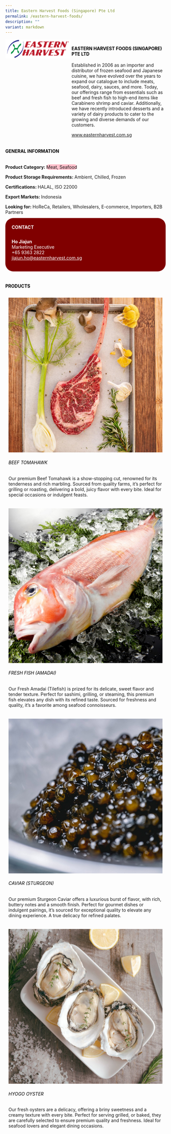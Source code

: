 ```yaml
---
title: Eastern Harvest Foods (Singapore) Pte Ltd
permalink: /eastern-harvest-foods/
description: ""
variant: markdown
---
```

<div class="flex-paragraph">
	<div style="display: flex; flex-wrap: wrap;" class="flex-container">
		<div style="flex: 1 1 40%; display: block;" class="card sgds">
			<img src="/images/Eastern%20Harvest%20Foods/eastern_harvest_foods_logo.png">
		</div>
		<div style="flex: 1 1 58%; display: block; margin-left: 3px" class="card-sgds">
			<h4 style="text-transform: uppercase; color: black;"><b>Eastern Harvest Foods (Singapore) Pte Ltd</b></h4>
			<p>Established in 2006 as an importer and distributor of frozen seafood and Japanese cuisine, we have evolved over the years to expand our catalogue to include meats, seafood, dairy, sauces, and more. Today, our offerings range from essentials such as beef and fresh fish to high-end items like Carabinero shrimp and caviar. Additionally, we have recently introduced desserts and a variety of dairy products to cater to the growing and diverse demands of our customers.</p>
			<p><a target="_blank" href="https://www.easternharvest.com.sg">www.easternharvest.com.sg</a></p>
		</div>
	</div>
</div>

<h4 style="text-transform: uppercase; color: black;">
	<b>General Information</b>
</h4>
<div style="display: flex; flex-wrap: wrap;" class="flex-container">
	<div style="flex: 1 1 65%; display: block; align-self: stretch" class="card sgds">
		<div class="flex-paragraph">
			<p>
				<b>Product Category: </b>
				<span style="background-color: pink; border-radius: 10px;">Meat, Seafood</span>
			</p>
			<p>
				<b>Product Storage Requirements: </b>Ambient, Chilled, Frozen
			</p>
			<p>
				<b>Certifications: </b>HALAL, ISO 22000
			</p>
			<p>
				<b>Export Markets: </b>Indonesia
			</p>
			<p style="margin-bottom: 10px;">
				<b>Looking for: </b>HoReCa, Retailers, Wholesalers, E-commerce, Importers, B2B Partners
			</p>
		</div>
	</div>
	<div style="flex: 1 1 35%; padding: 10px; display: block; background-color: maroon; border-radius: 25px; align-self: center;" class="card sgds">
		<h4 style="color: white; margin-top: 10px; margin-left: 10px;">CONTACT</h4>
		<div class="flex-paragraph">
			<p style="padding: 10px; color: white;">
				<b>Ho Jiajun</b>
				<br>Marketing Executive<br>+65 9363 2822<br>
				<a style="color: white;" href="mailto:jiajun.ho@easternharvest.com.sg">jiajun.ho@easternharvest.com.sg</a>
			</p>
		</div>
	</div>
</div>
<br>
<h4 style="text-transform: uppercase; color: black;">
	<b>Products</b>
</h4>
<div style="display: flex; flex-wrap: wrap;">
	<div style="flex: 1 1 47%; margin: 10px; display: block;" class="card sgds">
		<div style="display: block;" class="flex-image">
			<img src="/images/Eastern%20Harvest%20Foods/eastern_harvest_foods_product_01.jpg">
		</div>
		<div class="flex-paragraph">
			<h6 style="text-transform: uppercase; color: black;">Beef Tomahawk</h6>
			<p>Our premium Beef Tomahawk is a show-stopping cut, renowned for its tenderness and rich marbling. Sourced from quality farms, it’s perfect for grilling or roasting, delivering a bold, juicy flavor with every bite. Ideal for special occasions or indulgent feasts.</p>
		</div>
	</div>
	<div style="flex: 1 1 47%; margin: 10px; display: block;" class="card sgds">
		<div style="display: block;" class="flex-image">
			<img src="/images/Eastern%20Harvest%20Foods/eastern_harvest_foods_product_02.jpg">
		</div>
		<div class="flex-paragraph">
			<h6 style="text-transform: uppercase; color: black;">Fresh Fish (Amadai)</h6>
			<p>Our Fresh Amadai (Tilefish) is prized for its delicate, sweet flavor and tender texture. Perfect for sashimi, grilling, or steaming, this premium fish elevates any dish with its refined taste. Sourced for freshness and quality, it’s a favorite among seafood connoisseurs.</p>
		</div>
	</div>
	<div style="flex: 1 1 47%; margin: 10px; display: block;" class="card sgds">
		<div style="display: block;" class="flex-image">
			<img src="/images/Eastern%20Harvest%20Foods/eastern_harvest_foods_product_03.jpg">
		</div>
		<div class="flex-paragraph">
			<h6 style="text-transform: uppercase; color: black;">Caviar (Sturgeon)</h6>
			<p>Our premium Sturgeon Caviar offers a luxurious burst of flavor, with rich, buttery notes and a smooth finish. Perfect for gourmet dishes or indulgent pairings, it’s sourced for exceptional quality to elevate any dining experience. A true delicacy for refined palates.</p>
		</div>
	</div>
	<div style="flex: 1 1 47%; margin: 10px; display: block;" class="card sgds">
		<div style="display: block;" class="flex-image">
			<img src="/images/Eastern%20Harvest%20Foods/eastern_harvest_foods_product_04.jpg">
		</div>
		<div class="flex-paragraph">
			<h6 style="text-transform: uppercase; color: black;">Hyogo Oyster</h6>
			<p>Our fresh oysters are a delicacy, offering a briny sweetness and a creamy texture with every bite. Perfect for serving grilled, or baked, they are carefully selected to ensure premium quality and freshness. Ideal for seafood lovers and elegant dining occasions.</p>
		</div>
	</div>
</div>